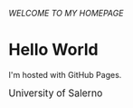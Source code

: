 *WELCOME TO MY HOMEPAGE*

<!DOCTYPE html>
<html>
<body>
<h1>Hello World</h1>
<p>I'm hosted with GitHub Pages.</p>
</body>
<p><span style="font-size:1.2em;">University of Salerno</span></p>
</html>